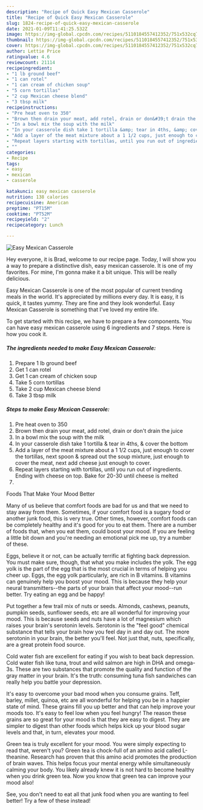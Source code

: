 ```yaml
---
description: "Recipe of Quick Easy Mexican Casserole"
title: "Recipe of Quick Easy Mexican Casserole"
slug: 1824-recipe-of-quick-easy-mexican-casserole
date: 2021-01-09T11:41:25.532Z
image: https://img-global.cpcdn.com/recipes/5110184557412352/751x532cq70/easy-mexican-casserole-recipe-main-photo.jpg
thumbnail: https://img-global.cpcdn.com/recipes/5110184557412352/751x532cq70/easy-mexican-casserole-recipe-main-photo.jpg
cover: https://img-global.cpcdn.com/recipes/5110184557412352/751x532cq70/easy-mexican-casserole-recipe-main-photo.jpg
author: Lettie Price
ratingvalue: 4.6
reviewcount: 21114
recipeingredient:
- "1 lb ground beef"
- "1 can rotel"
- "1 can cream of chicken soup"
- "5 corn tortillas"
- "2 cup Mexican cheese blend"
- "3 tbsp milk"
recipeinstructions:
- "Pre heat oven to 350"
- "Brown then drain your meat, add rotel, drain or don&#39;t drain the juice"
- "In a bowl mix the soup with the milk"
- "In your casserole dish take 1 tortilla &amp; tear in 4ths, &amp; cover the bottom"
- "Add a layer of the meat mixture about a 1 1/2 cups, just enough to cover the tortillas, next spoon &amp; spread out the soup mixture, just enough to cover the meat, next add cheese just enough to cover."
- "Repeat layers starting with tortillas, until you run out of ingredients.  Ending with cheese on top. Bake for 20-30 until cheese is melted"
- ""
categories:
- Recipe
tags:
- easy
- mexican
- casserole

katakunci: easy mexican casserole 
nutrition: 138 calories
recipecuisine: American
preptime: "PT15M"
cooktime: "PT52M"
recipeyield: "2"
recipecategory: Lunch

---
```



![Easy Mexican Casserole](https://img-global.cpcdn.com/recipes/5110184557412352/751x532cq70/easy-mexican-casserole-recipe-main-photo.jpg)

Hey everyone, it is Brad, welcome to our recipe page. Today, I will show you a way to prepare a distinctive dish, easy mexican casserole. It is one of my favorites. For mine, I'm gonna make it a bit unique. This will be really delicious.

Easy Mexican Casserole is one of the most popular of current trending meals in the world. It's appreciated by millions every day. It is easy, it is quick, it tastes yummy. They are fine and they look wonderful. Easy Mexican Casserole is something that I've loved my entire life.




To get started with this recipe, we have to prepare a few components. You can have easy mexican casserole using 6 ingredients and 7 steps. Here is how you cook it.

<!--inarticleads1-->

##### The ingredients needed to make Easy Mexican Casserole:

1. Prepare 1 lb ground beef
1. Get 1 can rotel
1. Get 1 can cream of chicken soup
1. Take 5 corn tortillas
1. Take 2 cup Mexican cheese blend
1. Take 3 tbsp milk




<!--inarticleads2-->

##### Steps to make Easy Mexican Casserole:

1. Pre heat oven to 350
1. Brown then drain your meat, add rotel, drain or don&#39;t drain the juice
1. In a bowl mix the soup with the milk
1. In your casserole dish take 1 tortilla &amp; tear in 4ths, &amp; cover the bottom
1. Add a layer of the meat mixture about a 1 1/2 cups, just enough to cover the tortillas, next spoon &amp; spread out the soup mixture, just enough to cover the meat, next add cheese just enough to cover.
1. Repeat layers starting with tortillas, until you run out of ingredients.  Ending with cheese on top. Bake for 20-30 until cheese is melted
1. 




Foods That Make Your Mood Better


Many of us believe that comfort foods are bad for us and that we need to stay away from them. Sometimes, if your comfort food is a sugary food or another junk food, this is very true. Other times, however, comfort foods can be completely healthy and it's good for you to eat them. There are a number of foods that, when you eat them, could boost your mood. If you are feeling a little bit down and you're needing an emotional pick me up, try a number of these.

Eggs, believe it or not, can be actually terrific at fighting back depression. You must make sure, though, that what you make includes the yolk. The egg yolk is the part of the egg that is the most crucial in terms of helping you cheer up. Eggs, the egg yolk particularly, are rich in B vitamins. B vitamins can genuinely help you boost your mood. This is because they help your neural transmitters--the parts of your brain that affect your mood--run better. Try eating an egg and be happy!

Put together a few trail mix of nuts or seeds. Almonds, cashews, peanuts, pumpkin seeds, sunflower seeds, etc are all wonderful for improving your mood. This is because seeds and nuts have a lot of magnesium which raises your brain's serotonin levels. Serotonin is the "feel good" chemical substance that tells your brain how you feel day in and day out. The more serotonin in your brain, the better you'll feel. Not just that, nuts, specifically, are a great protein food source.

Cold water fish are excellent for eating if you wish to beat back depression. Cold water fish like tuna, trout and wild salmon are high in DHA and omega-3s. These are two substances that promote the quality and function of the gray matter in your brain. It's the truth: consuming tuna fish sandwiches can really help you battle your depression. 

It's easy to overcome your bad mood when you consume grains. Teff, barley, millet, quinoa, etc are all wonderful for helping you be in a happier state of mind. These grains fill you up better and that can help improve your moods too. It's easy to feel low when you feel hungry! The reason these grains are so great for your mood is that they are easy to digest. They are simpler to digest than other foods which helps kick up your blood sugar levels and that, in turn, elevates your mood.

Green tea is truly excellent for your mood. You were simply expecting to read that, weren't you? Green tea is chock-full of an amino acid called L-theanine. Research has proven that this amino acid promotes the production of brain waves. This helps focus your mental energy while simultaneously calming your body. You likely already knew it is not hard to become healthy when you drink green tea. Now you know that green tea can improve your mood also!

See, you don't need to eat all that junk food when you are wanting to feel better! Try a few of these instead!

